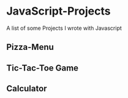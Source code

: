 # JavaScript-Projects
A list of some Projects I wrote with Javascript

## Pizza-Menu
## Tic-Tac-Toe Game
## Calculator
